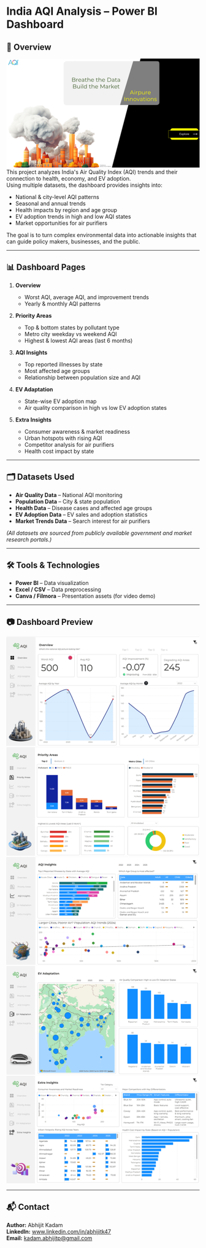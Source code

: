 # India AQI Analysis – Power BI Dashboard

## 📌 Overview
![Landing Page](landing_page.png)
This project analyzes India's Air Quality Index (AQI) trends and their connection to health, economy, and EV adoption.  
Using multiple datasets, the dashboard provides insights into:
- National & city-level AQI patterns
- Seasonal and annual trends
- Health impacts by region and age group
- EV adoption trends in high and low AQI states
- Market opportunities for air purifiers

The goal is to turn complex environmental data into actionable insights that can guide policy makers, businesses, and the public.

---

## 📊 Dashboard Pages
1. **Overview**
   - Worst AQI, average AQI, and improvement trends
   - Yearly & monthly AQI patterns

2. **Priority Areas**
   - Top & bottom states by pollutant type
   - Metro city weekday vs weekend AQI
   - Highest & lowest AQI areas (last 6 months)

3. **AQI Insights**
   - Top reported illnesses by state
   - Most affected age groups
   - Relationship between population size and AQI

4. **EV Adaptation**
   - State-wise EV adoption map
   - Air quality comparison in high vs low EV adoption states

5. **Extra Insights**
   - Consumer awareness & market readiness
   - Urban hotspots with rising AQI
   - Competitor analysis for air purifiers
   - Health cost impact by state

---

## 🗂 Datasets Used
- **Air Quality Data** – National AQI monitoring
- **Population Data** – City & state population
- **Health Data** – Disease cases and affected age groups
- **EV Adoption Data** – EV sales and adoption statistics
- **Market Trends Data** – Search interest for air purifiers

*(All datasets are sourced from publicly available government and market research portals.)*

---

## 🛠 Tools & Technologies
- **Power BI** – Data visualization
- **Excel / CSV** – Data preprocessing
- **Canva / Filmora** – Presentation assets (for video demo)

---

## 📷 Dashboard Preview
![Overview Page](overview_page.png)
![Priority Areas](priority_page.png)
![AQI Insights](insight_page.png)
![EV Adaptation](ev_page.png)
![Extra Insights](extra_page.png)

---

## 📬 Contact
**Author:** Abhijit Kadam  
**LinkedIn:** www.linkedin.com/in/abhijitk47  
**Email:** kadam.abhijitp@gmail.com
